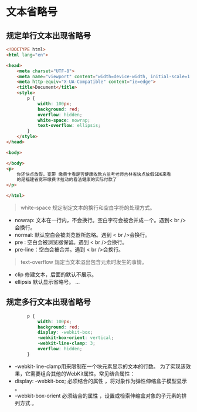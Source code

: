 # 文本省略号

## 规定单行文本出现省略号

```html
<!DOCTYPE html>
<html lang="en">

<head>
    <meta charset="UTF-8">
    <meta name="viewport" content="width=device-width, initial-scale=1.0">
    <meta http-equiv="X-UA-Compatible" content="ie=edge">
    <title>Document</title>
    <style>
        p {
            width: 100px;
            background: red;
            overflow: hidden;
            white-space: nowrap;
            text-overflow: ellipsis;
        }
    </style>
</head>

<body>

</body>
<p>
    你还快点放假，宽带 缴费卡看是否健康收款方监考老师吉林省快点放假SDK来看
    的是福建省宽带缴费卡拉动的看法健康的实际付款了
</p>

</html>
```

> white-space 规定制定文本的换行和空白字符的处理方式。

* nowrap: 文本在一行内，不会换行。空白字符会被合并成一个。遇到< br />会换行。
* normal: 默认空白会被浏览器所忽略。遇到 < br />会换行。
* pre : 空白会被浏览器保留。遇到 < br />会换行。
* pre-line：空白会被合并。遇到 < br />会换行。

> text-overflow 规定当文本溢出包含元素时发生的事情。

* clip 修建文本，后面的默认不展示。
* ellipsis 默认显示省略号。 ...

## 规定多行文本出现省略号

```css
        p {
            width: 100px;
            background: red;
            display: -webkit-box;
            -webkit-box-orient: vertical;
            -webkit-line-clamp: 3;
            overflow: hidden;
        }
```

* -webkit-line-clamp用来限制在一个块元素显示的文本的行数。 为了实现该效果，它需要组合其他的WebKit属性。常见结合属性：
* display: -webkit-box; 必须结合的属性 ，将对象作为弹性伸缩盒子模型显示 。
* -webkit-box-orient 必须结合的属性 ，设置或检索伸缩盒对象的子元素的排列方式 。
